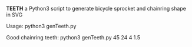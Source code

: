 **TEETH** a Python3 script to generate bicycle sprocket and chainring shape in SVG

Usage:
python3 genTeeth.py <teeth> <tooth angle> <tooth height> <magic number>

Good chainring teeth:
    python3 genTeeth.py 45 24 4 1.5
